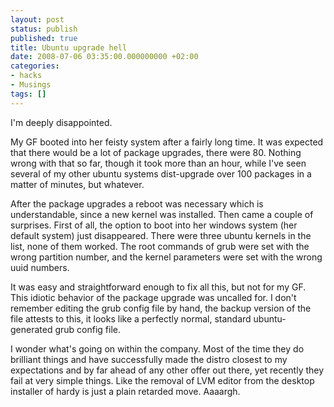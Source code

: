 ```yaml
---
layout: post
status: publish
published: true
title: Ubuntu upgrade hell
date: 2008-07-06 03:35:00.000000000 +02:00
categories:
- hacks
- Musings
tags: []
---
```

I'm deeply disappointed.

My GF booted into her feisty system after a fairly long time. It was expected that there would be a lot of package upgrades, there were 80. Nothing wrong with that so far, though it took more than an hour, while I've seen several of my other ubuntu systems dist-upgrade over 100 packages in a matter of minutes, but whatever.

After the package upgrades a reboot was necessary which is understandable, since a new kernel was installed. Then came a couple of surprises. First of all, the option to boot into her windows system (her default system) just disappeared. There were three ubuntu kernels in the list, none of them worked. The root commands of grub were set with the wrong partition number, and the kernel parameters were set with the wrong uuid numbers.

It was easy and straightforward enough to fix all this, but not for my GF. This idiotic behavior of the package upgrade was uncalled for. I don't remember editing the grub config file by hand, the backup version of the file attests to this, it looks like a perfectly normal, standard ubuntu-generated grub config file.

I wonder what's going on within the company. Most of the time they do brilliant things and have successfully made the distro closest to my expectations and by far ahead of any other offer out there, yet recently they fail at very simple things. Like the removal of LVM editor from the desktop installer of hardy is just a plain retarded move. Aaaargh.
